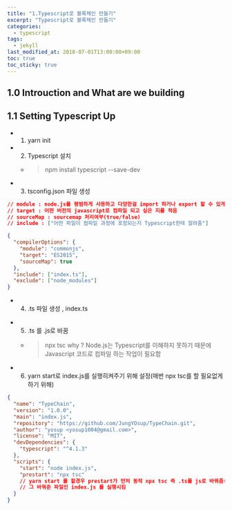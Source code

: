 ```yaml
---
title: "1.Typescript로 블록체인 만들기"
excerpt: "Typescript로 블록체인 만들기"
categories:
  - typescript
tags:
  - jekyll
last_modified_at: 2018-07-01T13:00:00+09:00
toc: true
toc_sticky: true
---
```


## 1.0 Introuction and What are we building

## 1.1 Setting Typescript Up

- 1. yarn init

- 2. Typescript 설치

  - > npm install typescript --save-dev

- 3. tsconfig.json 파일 생성

```json
// module : node.js를 평범하게 사용하고 다양한걸 import 하거나 export 할 수 있게 만듬
// target : 어떤 버전의 javascript로 컴파일 되고 싶은 지를 적음
// sourceMap : sourcemap 처리여부(true/false)
// include : ["어떤 파일이 컴파일 과정에 포함되는지 Typescript한테 알려줌"]

{
  "compilerOptions": {
    "module": "commonjs",
    "target": "ES2015",
    "sourceMap": true
  },
  "include": ["index.ts"],
  "exclude": ["node_modules"]
}
```

- 4. .ts 파일 생성 , index.ts

* 5. .ts 를 .js로 바꿈

  - > npx tsc
    > why ? Node.js는 Typescript를 이해하지 못하기 때문에 Javascript 코드로 컴파일 하는 작업이 필요함

- 6. yarn start로 index.js를 실행히켜주기 위해 설정(매번 npx tsc를 할 필요없게 하기 위해)

```json
{
  "name": "TypeChain",
  "version": "1.0.0",
  "main": "index.js",
  "repository": "https://github.com/JungYOsup/TypeChain.git",
  "author": "yosup <yosup1004@gmail.com>",
  "license": "MIT",
  "devDependencies": {
    "typescript": "^4.1.3"
  },
  "scripts": {
    "start": "node index.js",
    "prestart": "npx tsc"
    // yarn start 를 할경우 prestart가 먼저 동작 npx tsc 즉 .ts를 js로 바꿔줌(Node.js는 Typescript를 이해하지 못하기 때문에 Javascript 코드로 컴파일 하는 작업이 필요함)
    // 그 바꿔준 파일인 index.js 를 실행시킴
  }
}
```
